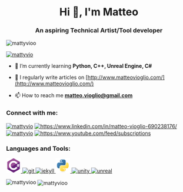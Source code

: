 <h1 align="center">Hi 👋, I'm Matteo</h1>
<h3 align="center">An aspiring Technical Artist/Tool developer</h3>

<p align="left"> <img src="https://komarev.com/ghpvc/?username=mattyvioo&label=Profile%20views&color=0e75b6&style=flat" alt="mattyvioo" /> </p>

<p align="left"> <a href="https://twitter.com/mattyvio" target="blank"><img src="https://img.shields.io/twitter/follow/mattyvio?logo=twitter&style=for-the-badge" alt="mattyvio" /></a> </p>

- 🌱 I’m currently learning **Python, C++, Unreal Engine, C#**

- 📝 I regularly write articles on [http://www.matteovioglio.com/](http://www.matteovioglio.com/)

- 📫 How to reach me **matteo.vioglio@gmail.com**

<h3 align="left">Connect with me:</h3>
<p align="left">
<a href="https://twitter.com/mattyvio" target="blank"><img align="center" src="https://raw.githubusercontent.com/rahuldkjain/github-profile-readme-generator/master/src/images/icons/Social/twitter.svg" alt="mattyvio" height="30" width="40" /></a>
<a href="https://linkedin.com/in/https://www.linkedin.com/in/matteo-vioglio-690238176/" target="blank"><img align="center" src="https://raw.githubusercontent.com/rahuldkjain/github-profile-readme-generator/master/src/images/icons/Social/linked-in-alt.svg" alt="https://www.linkedin.com/in/matteo-vioglio-690238176/" height="30" width="40" /></a>
<a href="https://instagram.com/mattyvio" target="blank"><img align="center" src="https://raw.githubusercontent.com/rahuldkjain/github-profile-readme-generator/master/src/images/icons/Social/instagram.svg" alt="mattyvio" height="30" width="40" /></a>
<a href="https://www.youtube.com/c/https://www.youtube.com/feed/subscriptions" target="blank"><img align="center" src="https://raw.githubusercontent.com/rahuldkjain/github-profile-readme-generator/master/src/images/icons/Social/youtube.svg" alt="https://www.youtube.com/feed/subscriptions" height="30" width="40" /></a>
</p>

<h3 align="left">Languages and Tools:</h3>
<p align="left"> <a href="https://www.w3schools.com/cs/" target="_blank" rel="noreferrer"> <img src="https://raw.githubusercontent.com/devicons/devicon/master/icons/csharp/csharp-original.svg" alt="csharp" width="40" height="40"/> </a> <a href="https://git-scm.com/" target="_blank" rel="noreferrer"> <img src="https://www.vectorlogo.zone/logos/git-scm/git-scm-icon.svg" alt="git" width="40" height="40"/> </a> <a href="https://jekyllrb.com/" target="_blank" rel="noreferrer"> <img src="https://www.vectorlogo.zone/logos/jekyllrb/jekyllrb-icon.svg" alt="jekyll" width="40" height="40"/> </a> <a href="https://www.python.org" target="_blank" rel="noreferrer"> <img src="https://raw.githubusercontent.com/devicons/devicon/master/icons/python/python-original.svg" alt="python" width="40" height="40"/> </a> <a href="https://unity.com/" target="_blank" rel="noreferrer"> <img src="https://www.vectorlogo.zone/logos/unity3d/unity3d-icon.svg" alt="unity" width="40" height="40"/> </a> <a href="https://unrealengine.com/" target="_blank" rel="noreferrer"> <img src="https://raw.githubusercontent.com/kenangundogan/fontisto/036b7eca71aab1bef8e6a0518f7329f13ed62f6b/icons/svg/brand/unreal-engine.svg" alt="unreal" width="40" height="40"/> </a> </p>

<p><img align="left" src="https://github-readme-stats.vercel.app/api/top-langs?username=mattyvioo&show_icons=true&locale=en&layout=compact" alt="mattyvioo" /></p>

<p>&nbsp;<img align="center" src="https://github-readme-stats.vercel.app/api?username=mattyvioo&show_icons=true&locale=en" alt="mattyvioo" /></p>
